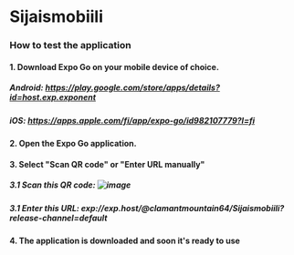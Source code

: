 # Sijaismobiili

### How to test the application

#### 1. Download Expo Go on your mobile device of choice.

##### Android: https://play.google.com/store/apps/details?id=host.exp.exponent
##### iOS: https://apps.apple.com/fi/app/expo-go/id982107779?l=fi


#### 2. Open the Expo Go application.


#### 3. Select "Scan QR code" or "Enter URL manually"

##### 3.1 Scan this QR code: ![image](https://user-images.githubusercontent.com/71447366/214024784-a8417f49-3980-4996-a926-f55d0ec8e16b.png)

##### 3.1 Enter this URL: exp://exp.host/@clamantmountain64/Sijaismobiili?release-channel=default

#### 4. The application is downloaded and soon it's ready to use
